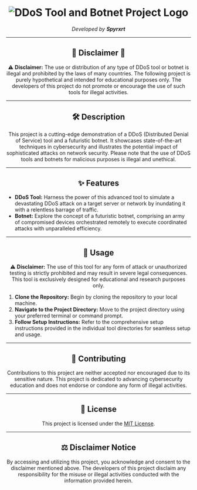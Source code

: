 <h1 align="center">
  <img src="https://example.com/ddos-tool-botnet-logo.png" alt="DDoS Tool and Botnet Project Logo">
</h1>

<p align="center">
  <em>Developed by <strong>Spyrxrt</strong></em>
</p>

---

<h2 align="center">🚨 Disclaimer 🚨</h2>

<p align="center">
  ⚠️ <strong>Disclaimer:</strong> The use or distribution of any type of DDoS tool or botnet is illegal and prohibited by the laws of many countries. The following project is purely hypothetical and intended for educational purposes only. The developers of this project do not promote or encourage the use of such tools for illegal activities.
</p>

---

<h2 align="center">🛠️ Description</h2>

<p align="center">
  This project is a cutting-edge demonstration of a DDoS (Distributed Denial of Service) tool and a futuristic botnet. It showcases state-of-the-art techniques in cybersecurity and illustrates the potential impact of sophisticated attacks on network security. Please note that the use of DDoS tools and botnets for malicious purposes is illegal and unethical.
</p>

---

<h2 align="center">✨ Features</h2>

- **DDoS Tool:** Harness the power of this advanced tool to simulate a devastating DDoS attack on a target server or network by inundating it with a relentless barrage of traffic.
- **Botnet:** Explore the concept of a futuristic botnet, comprising an army of compromised devices orchestrated remotely to execute coordinated attacks with unparalleled efficiency.

---

<h2 align="center">🚀 Usage</h2>

<p align="center">
  ⚠️ <strong>Disclaimer:</strong> The use of this tool for any form of attack or unauthorized testing is strictly prohibited and may result in severe legal consequences. This tool is exclusively designed for educational and research purposes only.
</p>

1. **Clone the Repository:** Begin by cloning the repository to your local machine.
2. **Navigate to the Project Directory:** Move to the project directory using your preferred terminal or command prompt.
3. **Follow Setup Instructions:** Refer to the comprehensive setup instructions provided in the individual tool directories for seamless setup and usage.

---

<h2 align="center">🌟 Contributing</h2>

<p align="center">
  Contributions to this project are neither accepted nor encouraged due to its sensitive nature. This project is dedicated to advancing cybersecurity education and does not endorse or condone any form of illegal activities.
</p>

---

<h2 align="center">📝 License</h2>

<p align="center">
  This project is licensed under the <a href="LICENSE">MIT License</a>.
</p>

---

<h2 align="center">⚖️ Disclaimer Notice</h2>

<p align="center">
  By accessing and utilizing this project, you acknowledge and consent to the disclaimer mentioned above. The developers of this project disclaim any responsibility for the misuse or illegal activities conducted with the information provided herein.
</p>


